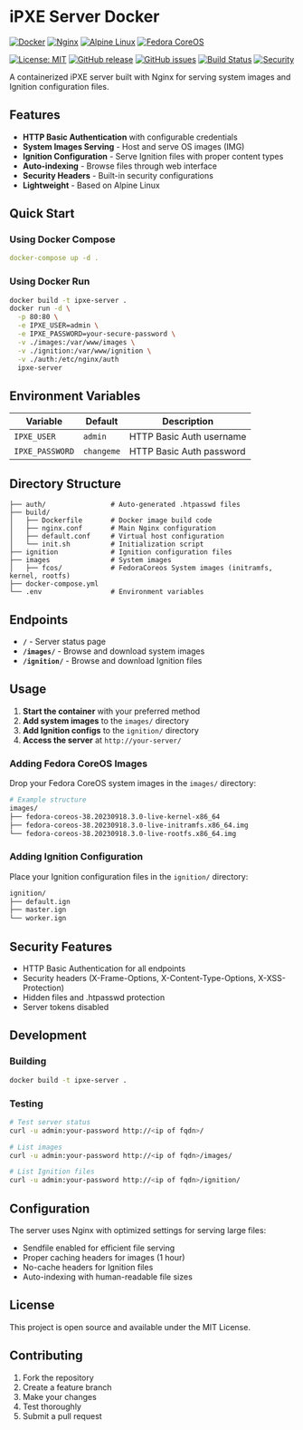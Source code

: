 # iPXE Server Docker

[![Docker](https://img.shields.io/badge/Docker-2496ED?style=for-the-badge&logo=docker&logoColor=white)](https://www.docker.com/)
[![Nginx](https://img.shields.io/badge/Nginx-009639?style=for-the-badge&logo=nginx&logoColor=white)](https://nginx.org/)
[![Alpine Linux](https://img.shields.io/badge/Alpine_Linux-0D597F?style=for-the-badge&logo=alpine-linux&logoColor=white)](https://alpinelinux.org/)
[![Fedora CoreOS](https://img.shields.io/badge/Fedora_CoreOS-294172?style=for-the-badge&logo=fedora&logoColor=white)](https://fedoraproject.org/coreos/)

[![License: MIT](https://img.shields.io/badge/License-MIT-yellow.svg)](https://opensource.org/licenses/MIT)
[![GitHub release](https://img.shields.io/github/release/Astocanthus/low-layer-vault.svg)](https://github.com/Astocanthus/low-layer-vault/releases)
[![GitHub issues](https://img.shields.io/github/issues/Astocanthus/low-layer-vault.svg)](https://github.com/Astocanthus/low-layer-vault/issues)
[![Build Status](https://img.shields.io/badge/Build-Passing-brightgreen.svg)](https://github.com)
[![Security](https://img.shields.io/badge/Security-HTTP%20Basic%20Auth-green.svg)](https://github.com)

A containerized iPXE server built with Nginx for serving system images and Ignition configuration files.

## Features

- **HTTP Basic Authentication** with configurable credentials
- **System Images Serving** - Host and serve OS images (IMG)
- **Ignition Configuration** - Serve Ignition files with proper content types
- **Auto-indexing** - Browse files through web interface
- **Security Headers** - Built-in security configurations
- **Lightweight** - Based on Alpine Linux

## Quick Start

### Using Docker Compose

```yaml
docker-compose up -d .
```

### Using Docker Run

```bash
docker build -t ipxe-server .
docker run -d \
  -p 80:80 \
  -e IPXE_USER=admin \
  -e IPXE_PASSWORD=your-secure-password \
  -v ./images:/var/www/images \
  -v ./ignition:/var/www/ignition \
  -v ./auth:/etc/nginx/auth
  ipxe-server
```

## Environment Variables

| Variable | Default | Description |
|----------|---------|-------------|
| `IPXE_USER` | `admin` | HTTP Basic Auth username |
| `IPXE_PASSWORD` | `changeme` | HTTP Basic Auth password |

## Directory Structure

```
├── auth/                # Auto-generated .htpasswd files
├── build/
│   ├── Dockerfile       # Docker image build code
│   ├── nginx.conf       # Main Nginx configuration
│   ├── default.conf     # Virtual host configuration
│   └── init.sh          # Initialization script
├── ignition             # Ignition configuration files
├── images               # System images
│   ├── fcos/            # FedoraCoreos System images (initramfs, kernel, rootfs)
├── docker-compose.yml
└── .env                 # Environment variables
```

## Endpoints

- **`/`** - Server status page
- **`/images/`** - Browse and download system images
- **`/ignition/`** - Browse and download Ignition files

## Usage

1. **Start the container** with your preferred method
2. **Add system images** to the `images/` directory
3. **Add Ignition configs** to the `ignition/` directory
4. **Access the server** at `http://your-server/`

### Adding Fedora CoreOS Images

Drop your Fedora CoreOS system images in the `images/` directory:

```bash
# Example structure
images/
├── fedora-coreos-38.20230918.3.0-live-kernel-x86_64
├── fedora-coreos-38.20230918.3.0-live-initramfs.x86_64.img
└── fedora-coreos-38.20230918.3.0-live-rootfs.x86_64.img
```

### Adding Ignition Configuration

Place your Ignition configuration files in the `ignition/` directory:

```bash
ignition/
├── default.ign
├── master.ign
└── worker.ign
```

## Security Features

- HTTP Basic Authentication for all endpoints
- Security headers (X-Frame-Options, X-Content-Type-Options, X-XSS-Protection)
- Hidden files and .htpasswd protection
- Server tokens disabled

## Development

### Building

```bash
docker build -t ipxe-server .
```

### Testing

```bash
# Test server status
curl -u admin:your-password http://<ip of fqdn>/

# List images
curl -u admin:your-password http://<ip of fqdn>/images/

# List Ignition files
curl -u admin:your-password http://<ip of fqdn>/ignition/
```

## Configuration

The server uses Nginx with optimized settings for serving large files:

- Sendfile enabled for efficient file serving
- Proper caching headers for images (1 hour)
- No-cache headers for Ignition files
- Auto-indexing with human-readable file sizes

## License

This project is open source and available under the MIT License.

## Contributing

1. Fork the repository
2. Create a feature branch
3. Make your changes
4. Test thoroughly
5. Submit a pull request